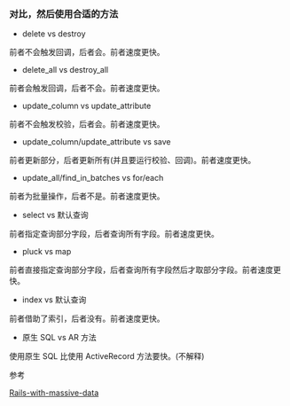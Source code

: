 ### 对比，然后使用合适的方法

- delete vs destroy

前者不会触发回调，后者会。前者速度更快。

- delete_all vs destroy_all

前者会触发回调，后者不会。前者速度更快。

- update_column vs update_attribute

前者不会触发校验，后者会。前者速度更快。

- update_column/update_attribute vs save

前者更新部分，后者更新所有(并且要运行校验、回调)。前者速度更快。

- update_all/find_in_batches vs for/each

前者为批量操作，后者不是。前者速度更快。

- select vs 默认查询

前者指定查询部分字段，后者查询所有字段。前者速度更快。

- pluck vs map

前者直接指定查询部分字段，后者查询所有字段然后才取部分字段。前者速度更快。

- index vs 默认查询

前者借助了索引，后者没有。前者速度更快。

- 原生 SQL vs AR 方法

使用原生 SQL 比使用 ActiveRecord 方法要快。(不解释)

参考

[Rails-with-massive-data](http://blog.xdite.net/posts/2012/08/22/rails-with-massive-data)
